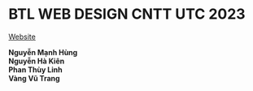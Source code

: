 # BTL WEB DESIGN CNTT UTC 2023

[Website](https://maliihu.github.io/BTL_Web/)

**Nguyễn Mạnh Hùng**  
**Nguyễn Hà Kiên**  
**Phan Thùy Linh**  
**Vàng Vũ Trang**
